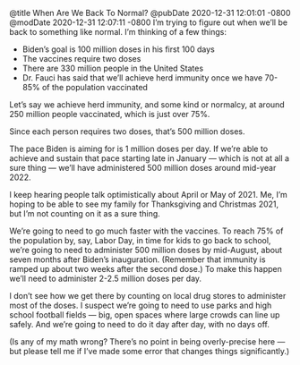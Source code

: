 @title When Are We Back To Normal?
@pubDate 2020-12-31 12:01:01 -0800
@modDate 2020-12-31 12:07:11 -0800
I’m trying to figure out when we’ll be back to something like normal. I’m thinking of a few things:

* Biden’s goal is 100 million doses in his first 100 days
* The vaccines require two doses
* There are 330 million people in the United States
* Dr. Fauci has said that we’ll achieve herd immunity once we have 70-85% of the population vaccinated

Let’s say we achieve herd immunity, and some kind or normalcy, at around 250 million people vaccinated, which is just over 75%.

Since each person requires two doses, that’s 500 million doses.

The pace Biden is aiming for is 1 million doses per day. If we’re able to achieve and sustain that pace starting late in January — which is not at all a sure thing — we’ll have administered 500 million doses around mid-year 2022.

I keep hearing people talk optimistically about April or May of 2021. Me, I’m hoping to be able to see my family for Thanksgiving and Christmas 2021, but I’m not counting on it as a sure thing.

We’re going to need to go much faster with the vaccines. To reach 75% of the population by, say, Labor Day, in time for kids to go back to school, we’re going to need to administer 500 million doses by mid-August, about seven months after Biden’s inauguration. (Remember that immunity is ramped up about two weeks after the second dose.) To make this happen we’ll need to administer 2-2.5 million doses per day.

I don’t see how we get there by counting on local drug stores to administer most of the doses. I suspect we’re going to need to use parks and high school football fields — big, open spaces where large crowds can line up safely. And we’re going to need to do it day after day, with no days off.

(Is any of my math wrong? There’s no point in being overly-precise here — but please tell me if I’ve made some error that changes things significantly.)
